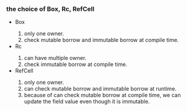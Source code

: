 
### the choice of Box<T>, Rc<T>, RefCell<T>
* Box<T>   
  1. only one owner.
  2. check mutable borrow and immutable borrow at compile time.
* Rc<T>  
  1. can have multiple owner.
  2. check immutable borrow at compile time.
* RefCell<T>  
  1. only one owner.
  2. can check mutable borrow and immutable borrow at runtime.
  3. because of can check mutable borrow at compile time, we can 
  update the field value even though it is immutable.


